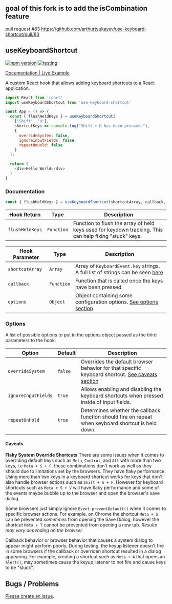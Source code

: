 ## goal of this fork is to add the isCombination feature
pull request #83 
https://github.com/arthurtyukayev/use-keyboard-shortcut/pull/83


## useKeyboardShortcut

[![npm version](https://badge.fury.io/js/use-keyboard-shortcut.svg)](https://badge.fury.io/js/use-keyboard-shortcut) [![testing](https://github.com/arthurtyukayev/use-keyboard-shortcut/actions/workflows/testing.js.yml/badge.svg)](https://github.com/arthurtyukayev/use-keyboard-shortcut/actions/workflows/testing.js.yml)

[Documentation | Live Example](https://use-keyboard-shortcut.tyukayev.com/)

A custom React hook that allows adding keyboard shortcuts to a React application.

```javascript
import React from 'react'
import useKeyboardShortcut from 'use-keyboard-shortcut'

const App = () => {
  const { flushHeldKeys } = useKeyboardShortcut(
    ["Shift", "H"],
    shortcutKeys => console.log("Shift + H has been pressed."),
    { 
      overrideSystem: false,
      ignoreInputFields: false, 
      repeatOnHold: false 
    }
  );

  return (
    <div>Hello World</div>
  )
}
```

### Documentation
```javascript
const { flushHeldKeys } = useKeyboardShortcut(shortcutArray, callback, options)
```
| Hook Return | Type | Description |
|--------------|-----------|------------|
| `flushHeldKeys` | `Function` | Function to flush the array of held keys used for keydown tracking. This can help fixing "stuck" keys. |

| Hook Parameter | Type | Description |
|--------------|-----------|------------|
| `shortcutArray` | `Array` | Array of `KeyboardEvent.key` strings. A full list of strings can be seen [here](https://developer.mozilla.org/en-US/docs/Web/API/KeyboardEvent/key/Key_Values) |
| `callback` | `Function` | Function that is called once the keys have been pressed. |
| `options` | `Object` | Object containing some configuration options. [See options section](https://github.com/arthurtyukayev/use-keyboard-shortcut#options) |

### Options

A list of possible options to put in the options object passed as the third parameters to the hook.

| Option | Default | Description |
|--------------|-----------|------------|
| `overrideSystem` | `false` | Overrides the default browser behavior for that specific keyboard shortcut. [See caveats section](https://github.com/arthurtyukayev/use-keyboard-shortcut#caveats) |
| `ignoreInputFields` | `true` | Allows enabling and disabling the keyboard shortcuts when pressed inside of input fields. |
| `repeatOnHold` | `true` | Determines whether the callback function should fire on repeat when keyboard shortcut is held down. |

#### Caveats

**Flaky System Override Shortcuts**
There are some issues when it comes to overriding default keys such as `Meta`, `Control`, and `Alt` with more than two keys, i.e `Meta + S + F`, these combinations don't work as well as they should due to limitations set by the browsers. They have flaky performance. Using more than two keys in a keyboard shortcut works for keys that don't also handle browser actions such as `Shift + S + F`. However for keyboard shortcuts such as `Meta + S + V` will have flaky performance and some of the events  maybe bubble up to the browser and open the browser's save dialog.

Some browsers just simply ignore `Event.preventDefault()` when it comes to specific browser actions. For example, on Chrome the shortcut `Meta + S` can be prevented *sometimes* from opening the Save Dialog, however the shortcut `Meta + T` cannot be prevented from opening a new tab. _Results may vary depending on the browser._

Callback behavior or browser behavior that causes a system dialog to appear might perform poorly. During testing, the keyup listener doesn't fire in some browsers if the callback or overriden shortcut resulted in a dialog appearing. For example, creating a shortcut such as `Meta + A` that opens an `alert()`, may sometimes cause the keyup listener to not fire and cause keys to be "stuck".

## Bugs / Problems 
[Please create an issue](https://github.com/arthurtyukayev/use-keyboard-shortcut/issues/new). 

